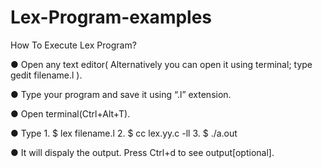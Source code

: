 # Lex-Program-examples

How To Execute Lex Program?

● Open any text editor( Alternatively you can open it using terminal; type gedit filename.l ).

● Type your program and save it using “.l” extension.

● Open terminal(Ctrl+Alt+T).

● Type 1. $ lex filename.l 2. $ cc lex.yy.c -ll 3. $ ./a.out

● It will dispaly the output. Press Ctrl+d to see output[optional].
